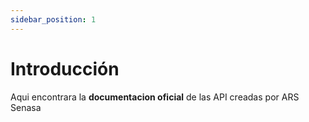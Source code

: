 ```yaml
---
sidebar_position: 1
---
```


# Introducción

Aqui encontrara la **documentacion oficial** de las API creadas por ARS Senasa

